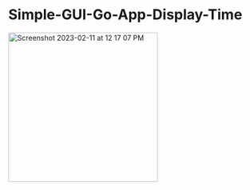 # Simple-GUI-Go-App-Display-Time
<img width="299" alt="Screenshot 2023-02-11 at 12 17 07 PM" src="https://user-images.githubusercontent.com/21117963/218257685-c24946b3-a2df-4159-8c1e-386e28a98942.png">
